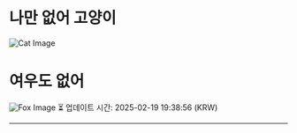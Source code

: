
# 나만 없어 고양이

![Cat Image](https://cdn2.thecatapi.com/images/43p.jpg)

# 여우도 없어
![Fox Image](https://randomfox.ca/images/85.jpg)
⏳ 업데이트 시간: 2025-02-19 19:38:56 (KRW)

---
